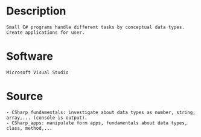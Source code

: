 # Description
    Small C# programs handle different tasks by conceptual data types.
    Create applications for user.

# Software
    Microsoft Visual Studio

# Source
    - CSharp_fundamentals: investigate about data types as number, string, array,... (console is output).
    - CSharp_apps: manipulate form apps, fundamentals about data types, class, method,...